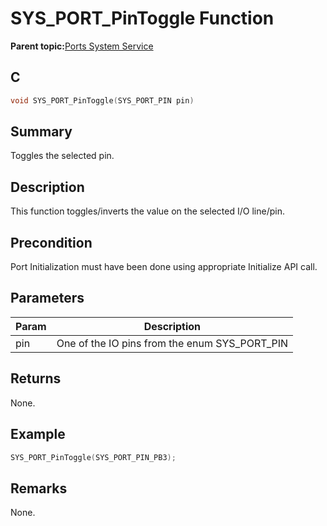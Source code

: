 # SYS\_PORT\_PinToggle Function

**Parent topic:**[Ports System Service](GUID-89291D9B-92F4-4472-BAE0-9F007571CD35.md)

## C

```c
void SYS_PORT_PinToggle(SYS_PORT_PIN pin)
```

## Summary

Toggles the selected pin.

## Description

This function toggles/inverts the value on the selected I/O line/pin.

## Precondition

Port Initialization must have been done using appropriate Initialize API call.

## Parameters

|Param|Description|
|-----|-----------|
|pin|One of the IO pins from the enum SYS\_PORT\_PIN|

## Returns

None.

## Example

```c
SYS_PORT_PinToggle(SYS_PORT_PIN_PB3);
```

## Remarks

None.

